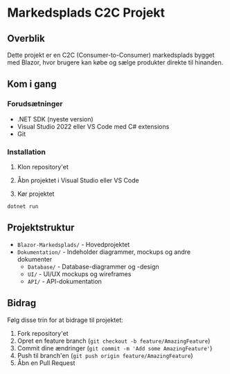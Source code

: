 # Markedsplads C2C Projekt

## Overblik
Dette projekt er en C2C (Consumer-to-Consumer) markedsplads bygget med Blazor, hvor brugere kan købe og sælge produkter direkte til hinanden.

## Kom i gang

### Forudsætninger
- .NET SDK (nyeste version)
- Visual Studio 2022 eller VS Code med C# extensions
- Git

### Installation
1. Klon repository'et

2. Åbn projektet i Visual Studio eller VS Code

3. Kør projektet
```
dotnet run
```

## Projektstruktur
- `Blazor-Markedsplads/` - Hovedprojektet
- `Dokumentation/` - Indeholder diagrammer, mockups og andre dokumenter
  - `Database/` - Database-diagrammer og -design
  - `UI/` - UI/UX mockups og wireframes
  - `API/` - API-dokumentation

## Bidrag
Følg disse trin for at bidrage til projektet:
1. Fork repository'et
2. Opret en feature branch (`git checkout -b feature/AmazingFeature`)
3. Commit dine ændringer (`git commit -m 'Add some AmazingFeature'`)
4. Push til branch'en (`git push origin feature/AmazingFeature`)
5. Åbn en Pull Request 
